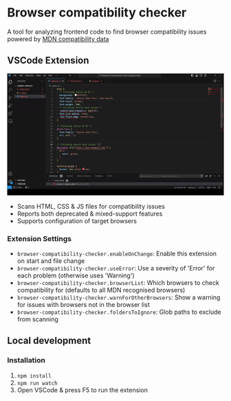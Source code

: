 # Browser compatibility checker

A tool for analyzing frontend code to find browser compatibility issues powered by [MDN compatibility data](https://developer.mozilla.org/en-US/)

## VSCode Extension

![](preview.gif)

- Scans HTML, CSS & JS files for compatibility issues
- Reports both deprecated & mixed-support features 
- Supports configuration of target browsers

### Extension Settings
- `browser-compatibility-checker.enableOnChange`: Enable this extension on start and file change
- `browser-compatibility-checker.useError`: Use a severity of 'Error' for each problem (otherwise uses 'Warning')
- `browser-compatibility-checker.browserList`: Which browsers to check compatibility for (defaults to all MDN recognised browsers)
- `browser-compatibility-checker.warnForOtherBrowsers`: Show a warning for issues with browsers not in the browser list
- `browser-compatibility-checker.foldersToIgnore`: Glob paths to exclude from scanning

## Local development
### Installation
1. `npm install`
2. `npm run watch`
3. Open VSCode & press F5 to run the extension
